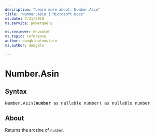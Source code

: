 ```yaml
---
description: "Learn more about: Number.Asin"
title: "Number.Asin | Microsoft Docs"
ms.date: 7/31/2019
ms.service: powerquery

ms.reviewer: ehvonleh
ms.topic: reference
author: dougklopfenstein
ms.author: dougklo

---
```

# Number.Asin

## Syntax

<pre>
Number.Asin(<b>number</b> as nullable number) as nullable number
</pre>
  
## About  
Returns the arcsine of `number`.
